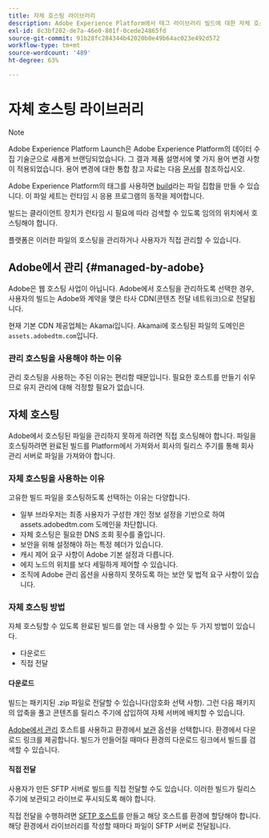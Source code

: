 ```yaml
---
title: 자체 호스팅 라이브러리
description: Adobe Experience Platform에서 태그 라이브러리 빌드에 대한 자체 호스팅을 구현하는 방법을 알아봅니다.
exl-id: 8c3bf202-de7a-46e0-801f-0cede24865fd
source-git-commit: 91b28fc284344b42020b0e49b64ac023e492d572
workflow-type: tm+mt
source-wordcount: '489'
ht-degree: 63%

---
```


# 자체 호스팅 라이브러리

>[!NOTE]
>
>Adobe Experience Platform Launch은 Adobe Experience Platform의 데이터 수집 기술군으로 새롭게 브랜딩되었습니다. 그 결과 제품 설명서에 몇 가지 용어 변경 사항이 적용되었습니다. 용어 변경에 대한 통합 참고 자료는 다음 [문서](../../../term-updates.md)를 참조하십시오.

Adobe Experience Platform의 태그를 사용하면 [build](../builds.md)라는 파일 집합을 만들 수 있습니다. 이 파일 세트는 런타임 시 응용 프로그램의 동작을 제어합니다.

빌드는 클라이언트 장치가 런타임 시 필요에 따라 검색할 수 있도록 임의의 위치에서 호스팅해야 합니다.

플랫폼은 이러한 파일의 호스팅을 관리하거나 사용자가 직접 관리할 수 있습니다.

## Adobe에서 관리 {#managed-by-adobe}

Adobe은 웹 호스팅 사업이 아닙니다. Adobe에서 호스팅을 관리하도록 선택한 경우, 사용자의 빌드는 Adobe와 계약을 맺은 타사 CDN(콘텐츠 전달 네트워크)으로 전달됩니다.

현재 기본 CDN 제공업체는 Akamai입니다. Akamai에 호스팅된 파일의 도메인은 `assets.adobedtm.com`입니다.

### 관리 호스팅을 사용해야 하는 이유

관리 호스팅을 사용하는 주된 이유는 편리함 때문입니다. 필요한 호스트를 만들기 쉬우므로 유지 관리에 대해 걱정할 필요가 없습니다.

## 자체 호스팅

Adobe에서 호스팅된 파일을 관리하지 못하게 하려면 직접 호스팅해야 합니다. 파일을 호스팅하려면 완료된 빌드를 Platform에서 가져와서 회사의 릴리스 주기를 통해 회사 관리 서버로 파일을 가져와야 합니다.

### 자체 호스팅을 사용하는 이유

고유한 빌드 파일을 호스팅하도록 선택하는 이유는 다양합니다.

* 일부 브라우저는 최종 사용자가 구성한 개인 정보 설정을 기반으로 하여 assets.adobedtm.com 도메인을 차단합니다.
* 자체 호스팅은 필요한 DNS 조회 횟수를 줄입니다.
* 보안을 위해 설정해야 하는 특정 헤더가 있습니다.
* 캐시 제어 요구 사항이 Adobe 기본 설정과 다릅니다.
* 에지 노드의 위치를 보다 세밀하게 제어할 수 있습니다.
* 조직에 Adobe 관리 옵션을 사용하지 못하도록 하는 보안 및 법적 요구 사항이 있습니다.

### 자체 호스팅 방법

자체 호스팅할 수 있도록 완료된 빌드를 얻는 데 사용할 수 있는 두 가지 방법이 있습니다.

* 다운로드
* 직접 전달

#### 다운로드

빌드는 패키지된 .zip 파일로 전달할 수 있습니다(암호화 선택 사항). 그런 다음 패키지의 압축을 풀고 콘텐츠를 릴리스 주기에 삽입하여 자체 서버에 배치할 수 있습니다.

[Adobe에서 관리](self-hosting-libraries.md) 호스트를 사용하고 환경에서 [보관](../environments.md) 옵션을 선택합니다. 환경에서 다운로드 링크를 제공합니다. 빌드가 만들어질 때마다 환경의 다운로드 링크에서 빌드를 검색할 수 있습니다.

#### 직접 전달

사용자가 만든 SFTP 서버로 빌드를 직접 전달할 수도 있습니다. 이러한 빌드가 릴리스 주기에 보관되고 라이브로 푸시되도록 해야 합니다.

직접 전달을 수행하려면 [SFTP 호스트](sftp-host.md)를 만들고 해당 호스트를 환경에 할당해야 합니다. 해당 환경에서 라이브러리를 작성할 때마다 파일이 SFTP 서버로 전달됩니다.
